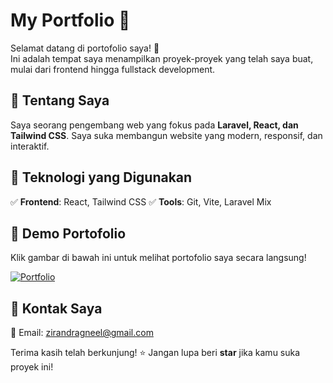 # My Portfolio 🌟  

Selamat datang di portofolio saya! 🚀  
Ini adalah tempat saya menampilkan proyek-proyek yang telah saya buat, mulai dari frontend hingga fullstack development.  

## 🔹 Tentang Saya  
Saya seorang pengembang web yang fokus pada **Laravel, React, dan Tailwind CSS**. Saya suka membangun website yang modern, responsif, dan interaktif.  

## 🔹 Teknologi yang Digunakan  
✅ **Frontend**: React, Tailwind CSS 
✅ **Tools**: Git, Vite, Laravel Mix  

## 🔹 Demo Portofolio  
Klik gambar di bawah ini untuk melihat portofolio saya secara langsung!  

[![Portfolio](preview-web)](ziranlogic04.netlify.app)  

## 🔹 Kontak Saya  
📩 Email: [zirandragneel@gmail.com](mailto:zirandragneel@gmail.com)  

Terima kasih telah berkunjung! ⭐ Jangan lupa beri **star** jika kamu suka proyek ini!

